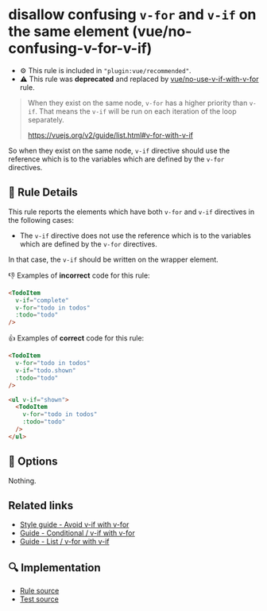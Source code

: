 # disallow confusing `v-for` and `v-if` on the same element (vue/no-confusing-v-for-v-if)

- :gear: This rule is included in `"plugin:vue/recommended"`.
- :warning: This rule was **deprecated** and replaced by [vue/no-use-v-if-with-v-for](no-use-v-if-with-v-for.md) rule.

> When they exist on the same node, `v-for` has a higher priority than `v-if`. That means the `v-if` will be run on each iteration of the loop separately.
>
> https://vuejs.org/v2/guide/list.html#v-for-with-v-if

So when they exist on the same node, `v-if` directive should use the reference which is to the variables which are defined by the `v-for` directives.

## :book: Rule Details

This rule reports the elements which have both `v-for` and `v-if` directives in the following cases:

- The `v-if` directive does not use the reference which is to the variables which are defined by the `v-for` directives.

In that case, the `v-if` should be written on the wrapper element.

:-1: Examples of **incorrect** code for this rule:

```html
<TodoItem
  v-if="complete"
  v-for="todo in todos"
  :todo="todo"
/>
```

:+1: Examples of **correct** code for this rule:

```html
<TodoItem
  v-for="todo in todos"
  v-if="todo.shown"
  :todo="todo"
/>
```

```html
<ul v-if="shown">
  <TodoItem
    v-for="todo in todos"
    :todo="todo"
  />
</ul>
```

## :wrench: Options

Nothing.

## Related links

- [Style guide - Avoid v-if with v-for](https://vuejs.org/v2/style-guide/#Avoid-v-if-with-v-for-essential)
- [Guide - Conditional / v-if with v-for](https://vuejs.org/v2/guide/conditional.html#v-if-with-v-for)
- [Guide - List / v-for with v-if](https://vuejs.org/v2/guide/list.html#v-for-with-v-if)

## :mag: Implementation

- [Rule source](https://github.com/vuejs/eslint-plugin-vue/blob/master/lib/rules/no-confusing-v-for-v-if.js)
- [Test source](https://github.com/vuejs/eslint-plugin-vue/blob/master/tests/lib/rules/no-confusing-v-for-v-if.js)
